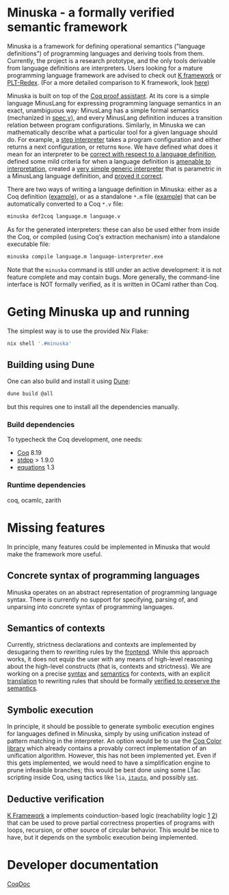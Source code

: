 # Minuska - a formally verified semantic framework

Minuska is a framework for defining operational semantics ("language definitions") of programming languages and deriving tools from them.
Currently, the project is a research prototype, and the only tools derivable from language definitions are interpreters.
Users looking for a mature programming language framework are advised to check out [K framework](https://kframework.org/) or [PLT-Redex](https://redex.racket-lang.org/).
(For a more detailed comparison to K framework, look [here](./doc/comparison-to-k-framework.md))

Minuska is built on top of the [Coq proof assistant](https://coq.inria.fr/). At its core is a simple language MinusLang for expressing programming language semantics
in an exact, unambiguous way: MinusLang has a simple formal semantics (mechanized in [spec.v](https://h0nzzik.github.io/minuska/Minuska.spec.html)),
and every MinusLang definition induces a transition relation between program configurations.
Similarly, in Minuska we can mathematically describe what a particular tool for a given language should do.
For example, a [step interpreter](https://h0nzzik.github.io/minuska/Minuska.spec_interpreter.html#Interpreter) takes a program configuration
and either returns a next configuration, or returns `None`.
We have defined what does it mean for an interpreter to be [correct with respect to a language definition](https://h0nzzik.github.io/minuska/Minuska.spec_interpreter.html#Interpreter_sound'),
defined some mild criteria for when a language definition is [amenable to interpretation](https://h0nzzik.github.io/minuska/Minuska.spec_interpreter.html#RewritingRule2_wf),
created a [very simple generic interpreter](https://h0nzzik.github.io/minuska/Minuska.naive_interpreter.html#naive_interpreter) that is parametric in a MinusLang language definition,
and [proved it correct](https://h0nzzik.github.io/minuska/Minuska.naive_interpreter.html#naive_interpreter_sound).

There are two ways of writing a language definition in Minuska: either as a Coq definition ([example](https://h0nzzik.github.io/minuska/Minuska.example.html)), or as a standalone `*.m` file ([example](https://github.com/h0nzZik/minuska/blob/main/minuska-examples/decrement.m)) that can be automatically converted to a Coq `*.v` file:
```sh
minuska def2coq language.m language.v
```
As for the generated interpreters: these can also be used either from inside the Coq, or compiled (using Coq's extraction mechanism) into a standalone executable file:
```sh
minuska compile language.m language-interpreter.exe
```
Note that the `minuska` command is still under an active development: it is not feature complete and may contain bugs.
More generally, the command-line interface is NOT formally verified, as it is written in OCaml rather than Coq.

# Geting Minuska up and running

The simplest way is to use the provided Nix Flake:
```sh
nix shell '.#minuska'
```

## Building using Dune
One can also build and install it using [Dune](https://dune.readthedocs.io/en/stable/):
```sh
dune build @all
```
but this requires one to install all the dependencies manually.

### Build dependencies
To typecheck the Coq development, one needs:
- [Coq](https://coq.inria.fr/) 8.19
- [stdpp](https://gitlab.mpi-sws.org/iris/stdpp) > 1.9.0
- [equations](https://mattam82.github.io/Coq-Equations/) 1.3

### Runtime dependencies

coq, ocamlc, zarith


# Missing features

In principle, many features could be implemented in Minuska that would make the framework more useful.

## Concrete syntax of programming languages

Minuska operates on an abstract representation of programming language syntax. There is currently no support for specifying, parsing of, and unparsing into concrete syntax of programming languages.

## Semantics of contexts

Currently, strictness declarations and contexts are implemented by desugaring them to rewriting rules by the [frontend](https://h0nzzik.github.io/minuska/Minuska.frontend.html).
While this approach works, it does not equip the user with any means of high-level reasoning about the high-level constructs (that is, contexts and strictness).
We are working on a precise [syntax](https://h0nzzik.github.io/minuska/Minuska.minusl_syntax.html) and [semantics](https://h0nzzik.github.io/minuska/Minuska.minusl_semantics.html) for contexts, with an explicit [translation](https://h0nzzik.github.io/minuska/Minuska.minusl_compile.html) to rewriting rules that should be formally [verified to preserve the semantics](https://h0nzzik.github.io/minuska/Minuska.minusl_compile_properties.html).

## Symbolic execution

In principle, it should be possible to generate symbolic execution engines for languages defined in Minuska, simply by using unification instead of pattern matching in the interpreter.
An option would be to use the [Coq Color library](https://github.com/fblanqui/color) which already contains a provably correct implementation of an unification algorithm.
However, this has not been implemented yet.
Even if this gets implemented, we would need to have a simplification engine to prune infeasible branches; this would be best done using some LTac scripting inside Coq, using tactics like `lia`,
[`itauto`](https://drops.dagstuhl.de/entities/document/10.4230/LIPIcs.ITP.2021.9), and possibly [`smt`](https://smtcoq.github.io/).

## Deductive verification

[K Framework](https://kframework.org/) a implements coinduction-based logic (reachability logic [1](https://ieeexplore.ieee.org/document/6571568) [2](https://link.springer.com/chapter/10.1007/978-3-319-44802-2_8))
that can be used to prove partial correctness properties of programs with loops, recursion, or other source of circular behavior. This would be nice to have, but it depends on the symbolic execution being implemented.


# Developer documentation
[CoqDoc](https://h0nzzik.github.io/minuska/toc.html)

